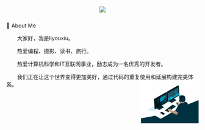 <h1 align="center"> <a href="https://sunguoqi.com/"> <img src="https://readme-typing-svg.herokuapp.com/?lines=fmt.println(%22Hello%2C%20World!%22);眉目舒展，顺问冬安!&center=true&size=27"> </a> </h1>
🤺 About Me

  大家好，我是liyouxiu。

  热爱编程、摄影、读书、旅行。

  热爱计算机科学和IT互联网事业，励志成为一名优秀的开发者。

  我们正在让这个世界变得更加美好，通过代码的重复使用和延展构建完美体系。
 <img src="https://github.com/TomLiYouXiu/TomLiYouXiu/blob/main/code.gif" width=30% align="right">
